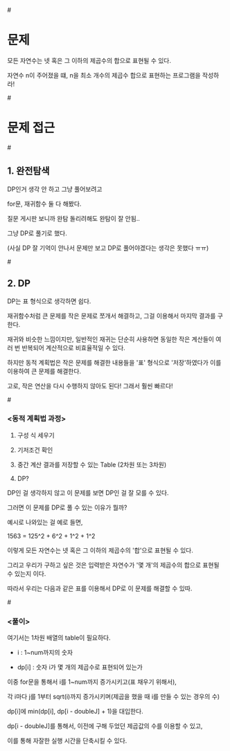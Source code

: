 #<h1> 문제 </h1>

모든 자연수는 넷 혹은 그 이하의 제곱수의 합으로 표현될 수 있다.

자연수 n이 주어졌을 떄, n을 최소 개수의 제곱수 합으로 표현하는 프로그램을 작성하라!



#<h1> 문제 접근 </h1>

#<h2> 1. 완전탐색 </h2>

DP인거 생각 안 하고 그냥 풀어보려고

for문, 재귀함수 둘 다 해봤다.

질문 게시판 보니까 완탐 돌리려해도 완탐이 잘 안됨..

그냥 DP로 풀기로 했다.

(사실 DP 잘 기억이 안나서 문제만 보고 DP로 풀어야겠다는 생각은 못했다 ㅠㅠ)


#<h2> 2. DP </h2>

DP는 표 형식으로 생각하면 쉽다.

재귀함수처럼 큰 문제를 작은 문제로 쪼개서 해결하고, 그걸 이용해서 마지막 결과를 구한다.

재귀와 비슷한 느낌이지만, 일반적인 재귀는 단순히 사용하면 동일한 작은 계산들이 여러 번 반복되어 계산적으로 비효율적일 수 있다.

하지만 동적 계획법은 작은 문제를 해결한 내용들을 '표' 형식으로 '저장'하였다가 이를 이용하여 큰 문제를 해결한다.

고로, 작은 연산을 다시 수행하지 않아도 된다! 그래서 훨씬 빠르다!


#<h3><동적 계획법 과정></h3>

1. 구성 식 세우기
2. 기저조건 확인
3. 중간 계산 결과를 저장할 수 있는 Table (2차원 또는 3차원)

0. DP?

DP인 걸 생각하지 않고 이 문제를 보면 DP인 걸 잘 모를 수 있다.

그러면 이 문제를 DP로 풀 수 있는 이유가 뭘까?

예시로 나와있는 걸 예로 들면,

1563 = 125^2 + 6^2 + 1^2 + 1^2

이렇게 모든 자연수는 넷 혹은 그 이하의 제곱수의 '합'으로 표현될 수 있다.

그리고 우리가 구하고 싶은 것은 입력받은 자연수가 '몇 개'의 제곱수의 합으로 표현될 수 있는지 이다.

따라서 우리는 다음과 같은 표를 이용해서 DP로 이 문제를 해결할 수 있따.


#<h3><풀이></h3>

여기서는 1차원 배열의 table이 필요하다.

- i : 1~num까지의 숫자

- dp[i] : 숫자 i가 몇 개의 제곱수로 표현되어 있는가

이중 for문을 통해서 i를 1~num까지 증가시키고(표 채우기 위해서),

각 i마다 j를 1부터 sqrt(i)까지 증가시키며(제곱을 했을 때 i를 만들 수 있는 경우의 수)

dp[i]에 min(dp[i], dp[i - doubleJ] + 1)을 대입한다.

dp[i - doubleJ]를 통해서, 이전에 구해 두었던 제곱값의 수를 이용할 수 있고,

이를 통해 자잘한 실행 시간을 단축시킬 수 있다.

